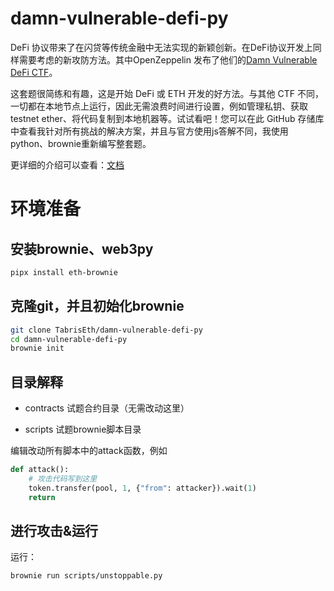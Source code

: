 # damn-vulnerable-defi-py
DeFi 协议带来了在闪贷等传统金融中无法实现的新颖创新。在DeFi协议开发上同样需要考虑的新攻防方法。其中OpenZeppelin 发布了他们的[Damn Vulnerable DeFi CTF](https://www.damnvulnerabledefi.xyz/)。

这套题很简练和有趣，这是开始 DeFi 或 ETH 开发的好方法。与其他 CTF 不同，一切都在本地节点上运行，因此无需浪费时间进行设置，例如管理私钥、获取 testnet ether、将代码复制到本地机器等。试试看吧！您可以在此 GitHub 存储库中查看我针对所有挑战的解决方案，并且与官方使用js答解不同，我使用python、brownie重新编写整套题。

更详细的介绍可以查看：[文档](https://mirror.xyz/tabris.eth/zEB0CH484jGv6wBVO1vs3e3FqFkTESGh1-F4l-LEUtU)

# 环境准备

## 安装brownie、web3py

```bash
pipx install eth-brownie
```

## 克隆git，并且初始化brownie

```bash
git clone TabrisEth/damn-vulnerable-defi-py
cd damn-vulnerable-defi-py
brownie init
```

## 目录解释

* contracts 试题合约目录（无需改动这里）

* scripts 试题brownie脚本目录

编辑改动所有脚本中的attack函数，例如
```python
def attack():
    # 攻击代码写到这里
    token.transfer(pool, 1, {"from": attacker}).wait(1)
    return
```
## 进行攻击&运行
运行：
```bash
brownie run scripts/unstoppable.py 
```
